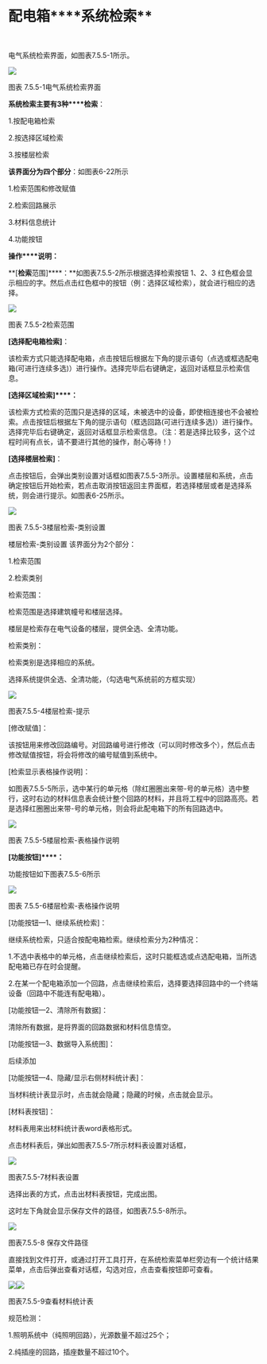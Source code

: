  

# 配电箱****系统检索**
<br/>

电气系统检索界面，如图表7.5.5-1所示。

![](file:///C:\Users\pkpm\AppData\Local\Temp\ksohtml5908\wps107.jpg)

图表 7.5.5-1电气系统检索界面

**系统****检索主要****有3种****检索**：

1.按配电箱检索

2.按选择区域检索

3.按楼层检索

**该界面分为四个部分**：如图表6-22所示

1.检索范围和修改赋值

2.检索回路展示

3.材料信息统计

4.功能按钮

**操作****说明：**

**\[****检索****范围\]****：**如图表7.5.5-2所示根据选择检索按钮 1、2、3 红色框会显示相应的字。然后点击红色框中的按钮（例：选择区域检索），就会进行相应的选择。

![](file:///C:\Users\pkpm\AppData\Local\Temp\ksohtml5908\wps108.jpg)

图表 7.5.5-2检索范围

**\[****选择配电箱****检索\]**：

该检索方式只能选择配电箱，点击按钮后根据左下角的提示语句（点选或框选配电箱(可进行连续多选)）进行操作。选择完毕后右键确定，返回对话框显示检索信息。

**\[****选择区域****检索\]****：**

该检索方式检索的范围只是选择的区域，未被选中的设备，即使相连接也不会被检索。点击按钮后根据左下角的提示语句（框选回路(可进行连续多选)）进行操作。选择完毕后右键确定，返回对话框显示检索信息。（注：若是选择比较多，这个过程时间有点长，请不要进行其他的操作，耐心等待！）

**\[****选择楼层****检索\]**：

点击按钮后，会弹出类别设置对话框如图表7.5.5-3所示。设置楼层和系统，点击确定按钮后开始检索，若点击取消按钮返回主界面框，若选择楼层或者是选择系统，则会进行提示。如图表6-25所示。

![](file:///C:\Users\pkpm\AppData\Local\Temp\ksohtml5908\wps109.jpg)

图表 7.5.5-3楼层检索\-类别设置

楼层检索\-类别设置 该界面分为2个部分：

1.检索范围

2.检索类别

检索范围：

检索范围是选择建筑幢号和楼层选择。

楼层是检索存在电气设备的楼层，提供全选、全清功能。

检索类别：

检索类别是选择相应的系统。

选择系统提供全选、全清功能，（勾选电气系统前的方框实现）

![](file:///C:\Users\pkpm\AppData\Local\Temp\ksohtml5908\wps110.jpg)

图表7.5.5-4楼层检索\-提示

\[修改赋值\]：

该按钮用来修改回路编号。对回路编号进行修改（可以同时修改多个），然后点击修改赋值按钮，将会将修改的编号赋值到系统中。

\[检索显示表格操作说明\]：

如图表7.5.5-5所示，选中某行的单元格（除红圈圈出来带\-号的单元格）选中整行，这时右边的材料信息表会统计整个回路的材料，并且将工程中的回路高亮。若是选择红圈圈出来带\-号的单元格，则会将此配电箱下的所有回路选中。

![](file:///C:\Users\pkpm\AppData\Local\Temp\ksohtml5908\wps111.jpg)

图表 7.5.5-5楼层检索\-表格操作说明

**\[****功能按钮****\]****：**

功能按钮如下图表7.5.5-6所示

![](file:///C:\Users\pkpm\AppData\Local\Temp\ksohtml5908\wps112.jpg)

图表 7.5.5-6楼层检索\-表格操作说明

\[功能按钮—1、继续系统检索\]：

继续系统检索，只适合按配电箱检索。继续检索分为2种情况：

1.不选中表格中的单元格，点击继续检索后，这时只能框选或点选配电箱，当所选配电箱已存在时会提醒。

2.在某一个配电箱添加一个回路，点击继续检索后，选择要选择回路中的一个终端设备（回路中不能连有配电箱）。

\[功能按钮—2、清除所有数据\]：

清除所有数据，是将界面的回路数据和材料信息情空。

\[功能按钮—3、数据导入系统图\]：

后续添加

\[功能按钮—4、隐藏/显示右侧材料统计表\]：

当材料统计表显示时，点击就会隐藏；隐藏的时候，点击就会显示。

\[材料表按钮\]：

材料表用来出材料统计表word表格形式。

点击材料表后，弹出如图表7.5.5-7所示材料表设置对话框，

![](file:///C:\Users\pkpm\AppData\Local\Temp\ksohtml5908\wps113.jpg)

图表7.5.5-7材料表设置

选择出表的方式，点击出材料表按钮，完成出图。

这时左下角就会显示保存文件的路径，如图表7.5.5-8所示。

![](file:///C:\Users\pkpm\AppData\Local\Temp\ksohtml5908\wps114.jpg)

图表7.5.5-8 保存文件路径

直接找到文件打开，或通过打开工具打开，在系统检索菜单栏旁边有一个统计结果菜单，点击后弹出查看对话框，勾选对应，点击查看按钮即可查看。

![](file:///C:\Users\pkpm\AppData\Local\Temp\ksohtml5908\wps115.jpg)![](file:///C:\Users\pkpm\AppData\Local\Temp\ksohtml5908\wps116.jpg)

图表7.5.5-9查看材料统计表

规范检测：

1.照明系统中（纯照明回路），光源数量不超过25个；

2.纯插座的回路，插座数量不超过10个。